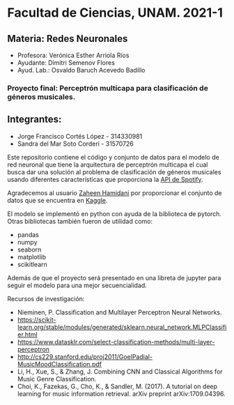 # Facultad de Ciencias, UNAM. 2021-1
## Materia: Redes Neuronales
* Profesora: Verónica Esther Arriola Ríos
* Ayudante: Dimitri Semenov Flores
* Ayud. Lab.:	Osvaldo Baruch Acevedo Badillo
### Proyecto final: Perceptrón multicapa para clasificación de géneros musicales.

## Integrantes:
* Jorge Francisco Cortés López - 314330981
* Sandra del Mar Soto Corderi - 31570726

Este repositorio contiene el código y conjunto de datos para el modelo de red neuronal
que tiene la arquitectura de perceptrón multicapa el cual busca dar una solución al
problema de clasificación de géneros musicales usando diferentes características que
proporciona la [API de Spotify](https://developer.spotify.com/documentation/web-api/).

Agradecemos al usuario [Zaheen Hamidani](https://www.kaggle.com/zaheenhamidani) por 
proporcionar el conjunto de datos que se encuentra en [Kaggle](https://www.kaggle.com/zaheenhamidani/ultimate-spotify-tracks-db).

El modelo se implementó en python con ayuda de la biblioteca de pytorch.
Otras bibliotecas también fueron de utilidad como:
* pandas
* numpy
* seaborn
* matplotlib
* scikitlearn

Además de que el proyecto será presentado en una libreta de jupyter para seguir el modelo
para una mejor secuencialidad.

Recursos de investigación:
- Nieminen, P. Classification and Multilayer Perceptron Neural Networks.
- https://scikit-learn.org/stable/modules/generated/sklearn.neural_network.MLPClassifier.html
- https://www.datasklr.com/select-classification-methods/multi-layer-perceptron
- http://cs229.stanford.edu/proj2011/GoelPadial-MusicMoodClassification.pdf
- Li, H., Xue, S., & Zhang, J. Combining CNN and Classical Algorithms for Music Genre Classification.
- Choi, K., Fazekas, G., Cho, K., & Sandler, M. (2017). A tutorial on deep learning for music information retrieval. arXiv preprint arXiv:1709.04396.
